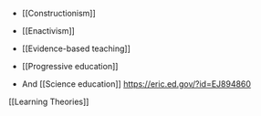 - [[Constructionism]]
- [[Enactivism]]
- [[Evidence-based teaching]]
- [[Progressive education]]

- And [[Science education]] https://eric.ed.gov/?id=EJ894860

[[Learning Theories]]
